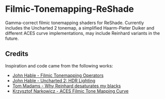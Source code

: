 # Filmic-Tonemapping-ReShade
Gamma-correct filmic tonemapping shaders for ReShade. Currently includes the Uncharted 2 tonemap, a simplified Haarm-Pieter Duiker and different ACES curve implementations, may include Reinhard variants in the future.

## Credits
Inspiration and code came from the following works:

* [John Hable - Filmic Tonemapping Operators](http://filmicworlds.com/blog/filmic-tonemapping-operators/)
* [John Hable - Uncharted 2: HDR Lighting](http://www.gdcvault.com/play/1012351/Uncharted-2-HDR)
* [Tom Madams - Why Reinhard desaturates my blacks](https://imdoingitwrong.wordpress.com/2010/08/19/why-reinhard-desaturates-my-blacks-3/)
* [Krzysztof Narkowicz - ACES Filmic Tone Mapping Curve](https://knarkowicz.wordpress.com/2016/01/06/aces-filmic-tone-mapping-curve/)